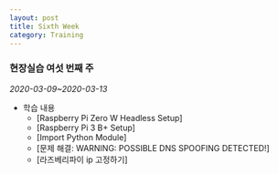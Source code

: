 ```yaml
---
layout: post
title: Sixth Week
category: Training
---
```

### 현장실습 여섯 번째 주
*2020-03-09~2020-03-13*

- 학습 내용
  - [Raspberry Pi Zero W Headless Setup]
  - [Raspberry Pi 3 B+ Setup]
  - [Import Python Module]
  - [문제 해결: WARNING: POSSIBLE DNS SPOOFING DETECTED!]
  - [라즈베리파이 ip 고정하기]
